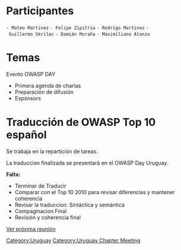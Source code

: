 # Participantes

`- Mateo Martinez`
`- Felipe Zipitria`
`- Rodrigo Martinez`
`- Guillermo Skrilec`
`- Damián Muraña`
`- Maximiliano Alonzo`

# Temas

Evento OWASP DAY

  - Primera agenda de charlas
  - Preparación de difusión
  - Espónsors

# Traducción de OWASP Top 10 español

Se trabaja en la repartición de tareas.

La traduccion finalizada se presentará en el OWASP Day Uruguay.

**Falta:**

  - Terminar de Traducir
  - Comparar con el Top 10 2010 para revisar diferencias y mantener
    coherencia
  - Revisar la traduccion: Sintáctica y semántica
  - Compaginacion Final
  - Revisión y coherencia final

[Ver próxima reunión](Uruguay-Minuta-1-nov-2013 "wikilink")

[Category:Uruguay](Category:Uruguay "wikilink") [Category:Uruguay
Chapter Meeting](Category:Uruguay_Chapter_Meeting "wikilink")